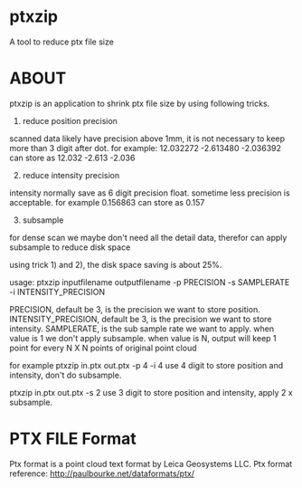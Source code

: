 # ptxzip
A tool to reduce ptx file size

ABOUT
================================================================================
ptxzip is an application to shrink ptx file size by using following tricks.

1) reduce position precision

scanned data likely have precision above 1mm, it is not necessary to keep
more than 3 digit after dot. for example:
12.032272 -2.613480 -2.036392
can store as
12.032 -2.613 -2.036

2) reduce intensity precision

intensity normally save as 6 digit precision float. sometime less precision is acceptable.
for example
0.156863
can store as
0.157

3) subsample

for dense scan we maybe don't need all the detail data, therefor can apply subsample
to reduce disk space

using trick 1) and 2), the disk space saving is about 25%.

usage:
ptxzip inputfilename outputfilename -p PRECISION -s SAMPLERATE -i INTENSITY_PRECISION

PRECISION, default be 3, is the precision we want to store position.
INTENSITY_PRECISION, default be 3, is the precision we want to store intensity.
SAMPLERATE, is the sub sample rate we want to apply.
when value is 1 we don't apply subsample.
when value is N, output will keep 1 point for every N X N points of original point cloud

for example
ptxzip in.ptx out.ptx -p 4 -i 4
use 4 digit to store position and intensity, don't do subsample.

ptxzip in.ptx out.ptx -s 2
use 3 digit to store position and intensity, apply 2 x subsample.

PTX FILE Format
================================================================================
Ptx format is a point cloud text format by Leica Geosystems LLC.
Ptx format reference:
http://paulbourke.net/dataformats/ptx/

